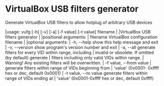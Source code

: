 # VirtualBox USB filters generator

Generate VirtualBox USB filters to allow hotplug of arbitrary USB devices

|usage: vufg [-h] [-v] [-a] [-f value] [-t value] filename
|
|VirtualBox USB filters generator
|
|positional arguments:
|  filename              VirtualBox configuration filename
|
|optional arguments:
|  -h, --help            show this help message and exit
|  -v, --version         show program's version number and exit
|  -a, --all             generate filters for every VID within range, including
|                        invalid or obsolete. If omitted (by default) generate
|                        filters including only valid VIDs within range.
|                        Warning! Any existing filters will be overwritten.
|  -f value, --from value
|                        generate filters within range of VIDs beginning from
|                        'value' (0x0001- 0xffff hex or dec, default 0x0001)
|  -t value, --to value  generate filters within range of VIDs ending at
|                        'value' (0x0001-0xffff hex or dec, default 0xffff)

